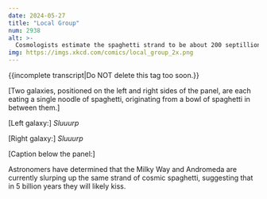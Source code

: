 ```yaml
---
date: 2024-05-27
title: "Local Group"
num: 2938
alt: >-
  Cosmologists estimate the spaghetti strand to be about 200 septillion calories, though it could be higher depending on the nutritional value of dark matter.
img: https://imgs.xkcd.com/comics/local_group_2x.png
---
```

{{incomplete transcript|Do NOT delete this tag too soon.}}

[Two galaxies, positioned on the left and right sides of the panel, are each eating a single noodle of spaghetti, originating from a bowl of spaghetti in between them.]

[Left galaxy:] *Sluuurp*

[Right galaxy:] *Sluuurp*

[Caption below the panel:]

Astronomers have determined that the Milky Way and Andromeda are currently slurping up the same strand of cosmic spaghetti, suggesting that in 5 billion years they will likely kiss.